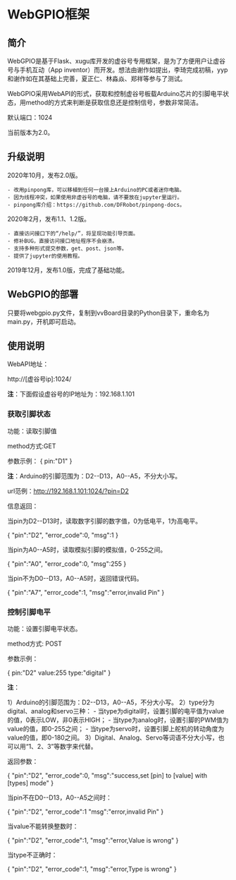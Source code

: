 # WebGPIO框架

## 简介

WebGPIO是基于Flask、xugu库开发的虚谷号专用框架，是为了方便用户让虚谷号与手机互动（App inventor）而开发。想法由谢作如提出，李琦完成初稿，yyp和谢作如在其基础上完善，夏正仁、林淼焱、郑祥等参与了测试。

WebGPIO采用WebAPI的形式，获取和控制虚谷号板载Arduino芯片的引脚电平状态，用method的方式来判断是获取信息还是控制信号，参数非常简洁。

默认端口：1024

当前版本为2.0。

## 升级说明

2020年10月，发布2.0版。

	- 改用pinpong库，可以移植到任何一台接上Arduino的PC或者迷你电脑。
	- 因为线程冲突，如果使用非虚谷号的电脑，请不要放在jupyter里运行。
	- pinpong库介绍：https://github.com/DFRobot/pinpong-docs。

2020年2月，发布1.1、1.2版。

	- 直接访问接口下的“/help/”，将呈现功能引导页面。
	- 修补BUG，直接访问接口地址程序不会崩溃。
	- 支持多种形式提交参数，get、post、json等。
	- 提供了jupyter的使用教程。

2019年12月，发布1.0版，完成了基础功能。

## WebGPIO的部署

只要将webgpio.py文件，复制到vvBoard目录的Python目录下，重命名为main.py，开机即可启动。

## 使用说明

WebAPI地址：

http://[虚谷号ip]:1024/

**注**：下面假设虚谷号的IP地址为：192.168.1.101

### 获取引脚状态

功能：读取引脚值

method方式:GET

参数示例：
{
	pin:"D1"
}

**注**：Arduino的引脚范围为：D2--D13，A0--A5，不分大小写。

url范例：http://192.168.1.101:1024/?pin=D2

信息返回：

当pin为D2--D13时，读取数字引脚的数字值，0为低电平，1为高电平。

{
	"pin":"D2",
	"error_code":0,
	"msg":1
}

当pin为A0--A5时，读取模拟引脚的模拟值，0-255之间。

{
	"pin":"A0",
	"error_code":0,
	"msg":255
}

当pin不为D0--D13，A0--A5时，返回错误代码。

{
	"pin":"A7",
	"error_code":1,
	"msg":"error,invalid Pin"
}

### 控制引脚电平

功能：设置引脚电平状态。

method方式: POST

参数示例：

{
	pin:"D2"
	value:255
	type:"digital" 
}

**注**：

1）Arduino的引脚范围为：D2--D13，A0--A5，不分大小写。
2）type分为digital、analog和servo三种：
	- 当type为digital时，设置引脚的电平值为value的值，0表示LOW，非0表示HIGH；
	- 当type为analog时，设置引脚的PWM值为value的值，即0-255之间；
	- 当type为servo时，设置引脚上舵机的转动角度为value的值，即0-180之间。
3）Digital、Analog、Servo等词语不分大小写，也可以用“1、2、3”等数字来代替。

返回参数：

{
	"pin":"D2",
	"error_code":0,
	"msg":"success,set [pin] to [value] with [types] mode"
}

当pin不在D0--D13，A0--A5之间时：

{
	"pin":"D2",
	"error_code":1
	"msg":"error,invalid Pin"
}

当value不能转换整数时：

{
	"pin":"D2",
	"error_code":1,
	"msg":"error,Value is wrong"
}

当type不正确时：

{
	"pin":"D2",
	"error_code":1,
	"msg":"error,Type is wrong"
}

